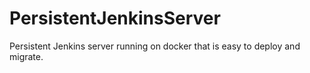 # PersistentJenkinsServer
Persistent Jenkins server running on docker that is easy to deploy and migrate.
